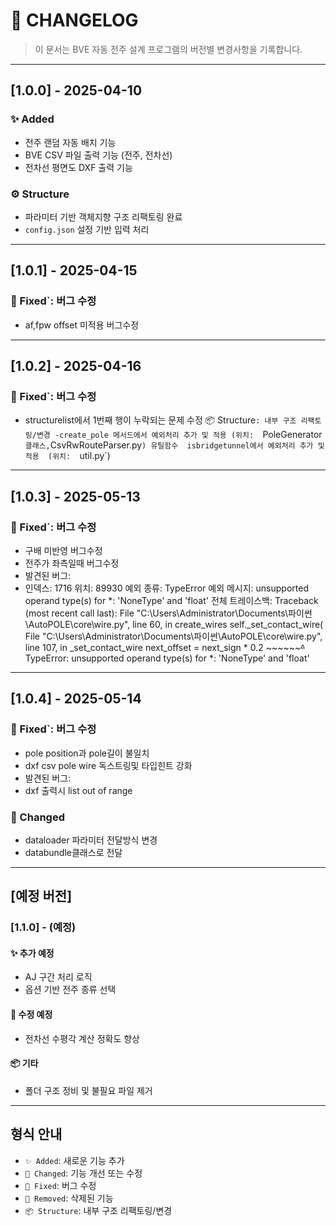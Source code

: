# 📘 CHANGELOG

> 이 문서는 BVE 자동 전주 설계 프로그램의 버전별 변경사항을 기록합니다.

---

## [1.0.0] - 2025-04-10
### ✨ Added
- 전주 랜덤 자동 배치 기능
- BVE CSV 파일 출력 기능 (전주, 전차선)
- 전차선 평면도 DXF 출력 기능

### ⚙ Structure
- 파라미터 기반 객체지향 구조 리팩토링 완료
- `config.json` 설정 기반 입력 처리

---

## [1.0.1] - 2025-04-15
### 🐞 Fixed`: 버그 수정
- af,fpw offset 미적용 버그수정

---

## [1.0.2] - 2025-04-16
### 🐞 Fixed`: 버그 수정
- structurelist에서 1번째 행이 누락되는 문제 수정
📦 Structure`: 내부 구조 리팩토링/변경
-create_pole 메서드에서 예외처리 추가 및 적용
(위치:  `PoleGenerator` 클래스, `CsvRwRouteParser.py`)
유틸함수  isbridgetunnel에서 예외처리 추가 및 적용 
(위치:  `util.py`)

---


## [1.0.3] - 2025-05-13
### 🐞 Fixed`: 버그 수정
- 구배 미반영 버그수정
- 전주가 좌측일때 버그수정
- 발견된 버그:
- 인덱스: 1716
위치: 89930
예외 종류: TypeError
예외 메시지: unsupported operand type(s) for *: 'NoneType' and 'float'
전체 트레이스백:
Traceback (most recent call last):
  File "C:\Users\Administrator\Documents\파이썬\AutoPOLE\core\wire.py", line 60, in create_wires
    self._set_contact_wire(
  File "C:\Users\Administrator\Documents\파이썬\AutoPOLE\core\wire.py", line 107, in _set_contact_wire
    next_offset = next_sign * 0.2
                  ~~~~~~~~~~^~~~~
TypeError: unsupported operand type(s) for *: 'NoneType' and 'float'


---


## [1.0.4] - 2025-05-14
### 🐞 Fixed`: 버그 수정
- pole position과 pole길이 불일치
- dxf csv pole wire 독스트링및 타입힌트 강화
- 발견된 버그:
- dxf 출력시 list out of range
### 🔧 Changed
- dataloader 파라미터 전달방식 변경
- databundle클래스로 전달

---

## [예정 버전]

### [1.1.0] - (예정)
#### ✨ 추가 예정
- AJ 구간 처리 로직
- 옵션 기반 전주 종류 선택

#### 🐞 수정 예정
- 전차선 수평각 계산 정확도 향상

#### 📦 기타
- 폴더 구조 정비 및 불필요 파일 제거

---

## 형식 안내
- `✨ Added`: 새로운 기능 추가
- `🔧 Changed`: 기능 개선 또는 수정
- `🐞 Fixed`: 버그 수정
- `🧹 Removed`: 삭제된 기능
- `📦 Structure`: 내부 구조 리팩토링/변경
